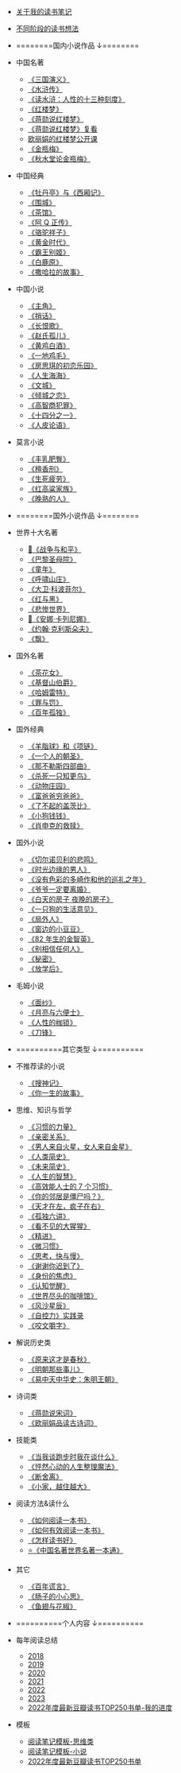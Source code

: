 <!-- - [demo](/docs/demo.md) -->
- [关于我的读书笔记](/docs/think/about.md)
- [不同阶段的读书想法](/docs/think/think.md)

- ========国内小说作品 ↓========

- 中国名著

  - [《三国演义》](/docs/read/《三国演义》.md)
  - [《水浒传》](/docs/read/《水浒传》.md)
  - [《读水浒：人性的十三种刻度》](/docs/read/《读水浒：人性的十三种刻度》)
  - [《红楼梦》](/docs/read/《红楼梦》.md)
  - [《蒋勋说红楼梦》](/docs/read/《蒋勋说红楼梦》.md)
  - [《蒋勋说红楼梦》复看](/docs/read/《蒋勋说红楼梦》复看.md)
  - [欧丽娟的红楼梦公开课](/docs/read/欧丽娟的红楼梦公开课.md)
  - [《金瓶梅》](/docs/read/《金瓶梅》.md)
  - [《秋水堂论金瓶梅》](/docs/read/《秋水堂论金瓶梅》.md)

- 中国经典

  - [《牡丹亭》与《西厢记》](/docs/read/《牡丹亭》与《西厢记》.md)
  - [《围城》](/docs/read/《围城》.md)
  - [《茶馆》](/docs/read/《茶馆》.md)
  - [《阿 Q 正传》](/docs/read/《阿Q正传》.md)
  - [《骆驼祥子》](/docs/read/《骆驼祥子》.md)
  - [《黄金时代》](/docs/read/《黄金时代》.md)
  - [《霸王别姬》](/docs/read/《霸王别姬》.md)
  - [《白鹿原》](/docs/read/《白鹿原》.md)
  - [《撒哈拉的故事》](/docs/read/《撒哈拉的故事》.md)

- 中国小说

  - [《主角》](/docs/read/《主角》.md)
  - [《捎话》](/docs/read/《捎话》.md)
  - [《长恨歌》](/docs/read/《长恨歌》.md)
  - [《赵氏孤儿》](/docs/read/《赵氏孤儿》.md)
  - [《黄鸡白酒》](/docs/read/《黄鸡白酒》.md)
  - [《一地鸡毛》](/docs/read/《一地鸡毛》.md)
  - [《房思琪的初恋乐园》](/docs/read/《房思琪的初恋乐园》.md)
  - [《人生海海》](/docs/read/《人生海海》.md)
  - [《文城》](/docs/read/《文城》.md)
  - [《倾城之恋》](/docs/read/《倾城之恋》.md)
  - [《高智商犯罪》](/docs/read/《高智商犯罪》.md)
  - [《十四分之一》](/docs/read/《十四分之一》.md)
  - [《人皮论语》](/docs/read/《人皮论语》.md)

- 莫言小说

  - [《丰乳肥臀》](/docs/read/《丰乳肥臀》.md)
  - [《檀香刑》](/docs/read/《檀香刑》.md)
  - [《生死疲劳》](/docs/read/《生死疲劳》.md)
  - [《红高粱家族》](/docs/read/《红高粱家族》.md)
  - [《晚熟的人》](/docs/read/《晚熟的人》.md)

- ========国外小说作品 ↓========

- 世界十大名著

  - [🧡《战争与和平》](/docs/read/《战争与和平》.md)
  - [《巴黎圣母院》]()
  - [《童年》]()
  - [《呼啸山庄》]()
  - [《大卫·科波菲尔》]()
  - [《红与黑》]()
  - [《悲惨世界》]()
  - [🧡《安娜·卡列尼娜》](/docs/read/《安娜·卡列尼娜》.md)
  - [《约翰·克利斯朵夫》]()
  - [《飘》]()

- 国外名著

  - [《茶花女》](/docs/read/《茶花女》.md)
  - [《基督山伯爵》](/docs/read/《基督山伯爵》.md)
  - [《哈姆雷特》](/docs/read/《哈姆雷特》.md)
  - [《罪与罚》](/docs/read/《罪与罚》.md)
  - [《百年孤独》](/docs/read/《百年孤独》.md)

- 国外经典

  - [《羊脂球》和《项链》](/docs/read/《羊脂球》和《项链》.md)
  - [《一个人的朝圣》](/docs/read/《一个人的朝圣》.md)
  - [《那不勒斯四部曲》](/docs/read/《那不勒斯四部曲》.md)
  - [《杀死一只知更鸟》](/docs/read/《杀死一只知更鸟》.md)
  - [《动物庄园》](/docs/read/《动物庄园》.md)
  - [《富爸爸穷爸爸》](/docs/read/《富爸爸穷爸爸》.md)
  - [《了不起的盖茨比》](/docs/read/《了不起的盖茨比》.md)
  - [《小狗钱钱》](/docs/read/《小狗钱钱》.md)
  - [《肖申克的救赎》](/docs/read/《肖申克的救赎》.md)

- 国外小说

  - [《切尔诺贝利的悲鸣》](/docs/read/《切尔诺贝利的悲鸣》.md)
  - [《时光边缘的男人》](/docs/read/《时光边缘的男人》.md)
  - [《没有色彩的多崎作和他的巡礼之年》](/docs/read/《没有色彩的多崎作和他的巡礼之年》.md)
  - [《爷爷一定要离婚》](/docs/read/《爷爷一定要离婚》.md)
  - [《白天的房子 夜晚的房子》](/docs/read/《白天的房子夜晚的房子》.md)
  - [《一只狗的生活意见》](/docs/read/《一只狗的生活意见》.md)
  - [《局外人》](/docs/read/《局外人》.md)
  - [《窗边的小豆豆》](/docs/read/《窗边的小豆豆》.md)
  - [《82 年生的金智英》](/docs/read/《82年生的金智英》.md)
  - [《别相信任何人》](/docs/read/《别相信任何人》.md)
  - [《秘密》](/docs/read/《秘密》.md)
  - [《放学后》](/docs/read/《放学后》.md)

- 毛姆小说

  - [《面纱》](/docs/read/《面纱》.md)
  - [《月亮与六便士》](/docs/read/《月亮与六便士》.md)
  - [《人性的枷锁》](/docs/read/《人性的枷锁》.md)
  - [《刀锋》](/docs/read/《刀锋》.md)

- ==========其它类型 ↓==========

- 不推荐读的小说

  - [《搜神记》](/docs/read/《搜神记》.md)
  - [《你一生的故事》](/docs/read/《你一生的故事》.md)

- 思维、知识与哲学

  - [《习惯的力量》](/docs/read/《习惯的力量》.md)
  - [《亲密关系》](/docs/read/《亲密关系》.md)
  - [《男人来自火星，女人来自金星》](/docs/read/《男人来自火星，女人来自金星》.md)
  - [《人类简史》](/docs/read/《人类简史》.md)
  - [《未来简史》](/docs/read/《未来简史》.md)
  - [《人生的智慧》](/docs/read/《人生的智慧》.md)
  - [《高效能人士的 7 个习惯》](/docs/read/《高效能人士的7个习惯》.md)
  - [《你的邻居是僵尸吗？》](/docs/read/《你的邻居是僵尸吗？》.md)
  - [《天才在左，疯子在右》](/docs/read/《天才在左，疯子在右》.md)
  - [《孤独六讲》](/docs/read/《孤独六讲》.md)
  - [《看不见的大猩猩》](/docs/read/《看不见的大猩猩》.md)
  - [《精进》](/docs/read/《精进》笔记.md)
  - [《微习惯》](/docs/read/《微习惯》.md)
  - [《思考，快与慢》](/docs/read/《思考，快与慢》.md)
  - [《谢谢你迟到了》](/docs/read/《谢谢你迟到了》.md)
  - [《身份的焦虑》](/docs/read/《身份的焦虑》.md)
  - [《认知觉醒》](/docs/read/《认知觉醒》.md)
  - [《世界尽头的咖啡馆》](/docs/read/《世界尽头的咖啡馆》.md)
  - [《风沙星辰》](/docs/read/《风沙星辰》.md)
  - [《自控力》实践录](/docs/read/《自控力》实践录.md)
  - [《咬文嚼字》](/docs/read/《咬文嚼字》.md)

- 解说历史类

  - [《原来这才是春秋》](/docs/read/《原来这才是春秋》.md)
  - [《明朝那些事儿》](/docs/read/《明朝那些事儿》.md)
  - [《易中天中华史：朱明王朝》](/docs/read/《易中天中华史：朱明王朝》.md)

- 诗词类

  - [《蒋勋说宋词》](/docs/read/《蒋勋说宋词》.md)
  - [《欧丽娟品读古诗词》](/docs/read/《欧丽娟品读古诗词》.md)

- 技能类

  - [《当我谈跑步时我在谈什么》](/docs/read/《当我谈跑步时我在谈什么》.md)
  - [《怦然心动的人生整理魔法》](/docs/read/《怦然心动的人生整理魔法》.md)
  - [《断舍离》](/docs/read/《断舍离》.md)
  - [《小家，越住越大》](/docs/read/《小家，越住越大》.md)

- 阅读方法&读什么
  - [《如何阅读一本书》](/docs/read/《如何阅读一本书》.md)
  - [《如何有效阅读一本书》](/docs/read/《如何有效阅读一本书》.md)
  - [《怎样读书好》](/docs/read/《怎样读书好》.md)
  - [⭐️《中国名著世界名著一本通》](/docs/read/《中国名著世界名著一本通》.md)

- 其它

  - [《百年谎言》](/docs/read/《百年谎言》.md)
  - [《肠子的小心思》](/docs/read/《肠子的小心思》.md)
  - [《鱼翅与花椒》](/docs/read/《鱼翅与花椒》.md)

- ==========个人内容 ↓==========

- 每年阅读总结

  - [2018](/docs/years/2018.md)
  - [2019](/docs/years/2019.md)
  - [2020](/docs/years/2020.md)
  - [2021](/docs/years/2021.md)
  - [2022](/docs/years/2022.md)
  - [2023](/docs/years/2023.md)
  - [2022年度最新豆瓣读书TOP250书单-我的进度](/docs/years/top250-2022-me.md)

- 模板
  
  - [阅读笔记模板-思维类](/docs/templates/阅读笔记模板-思维类.md)
  - [阅读笔记模板-小说](/docs/templates/阅读笔记模板-小说.md)
  - [2022年度最新豆瓣读书TOP250书单](/docs/top250-2022.md)

